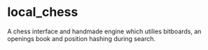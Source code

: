 # local_chess

A chess interface and handmade engine which utilies bitboards, an openings book and position hashing during search. 
